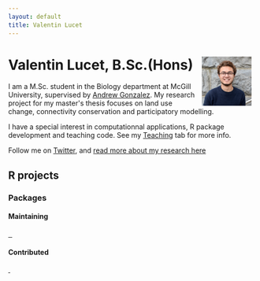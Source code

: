 ```yaml
---
layout: default
title: Valentin Lucet
---
```

# Valentin Lucet, B.Sc.(Hons) <img src="/pics/Val_pic.jpg" alt="Me" style="float:right;width:20%;display:inline-block" hspace="10" class="round_img">
I am a M.Sc. student in the Biology department at McGill University, supervised by <a href=" http://gonzalezlab.weebly.com/">Andrew Gonzalez</a>. My research project for my master's thesis focuses on land use change, connectivity conservation and participatory modelling.

I have a special interest in computationnal applications, R package development and teaching code. See my <a href="/teaching">Teaching</a> tab for more info.

Follow me on <a href="https://twitter.com/vlucet">Twitter</a>, and <a href="/research">read more about my research here</a>

## R projects
### Packages
#### Maintaining
<a href="https://github.com/VLucet/rgovcan" aria-label="link to rgovcan project"> <img src="https://github.com/VLucet/rgovcan/blob/master/inst/rgovcan_hex.png?raw=true" alt="" width="150"> </a>
<a href="https://github.com/VLucet/rgeobon" aria-label="link to rgeobon project"> <img src="https://github.com/VLucet/rgeobon/blob/master/inst/images/sticker.png?raw=true" alt="" width="150"> </a>
<a href="https://github.com/VLucet/rgrassdoc" aria-label="link to rgrassdoc project"> <img src="https://github.com/VLucet/rgrassdoc/blob/master/images/final_sticker.png?raw=true" alt="" width="150"> </a>
#### Contributed
<a href="https://github.com/syncrosim/rsyncrosim" aria-label="link to the rsyncrosim project"> <img src="https://github.com/syncrosim/rsyncrosim/blob/dev/inst/images/sticker.png?raw=true" alt="" width="150"> </a>
<a href="https://github.com/simonmoulds/lulcc" aria-label="link to the lulcc project"> <img src="https://github.com/simonmoulds/lulcc/blob/master/inst/images/lulcc_sticker.png?raw=true" alt="" width="150"> </a>
